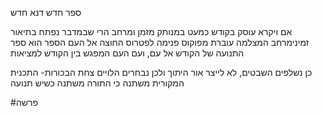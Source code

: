 ספר חדש
דנא חדש

אם ויקרא עוסק בקודש כמעט במנותק מזמן ומרחב
הרי שבמדבר נפתח בתיאור זמינימרחב
המצלמה עוברת מפוקוס פנימה
לפטרוס החוצה אל העם
הספר הוא ספר התנועה של הקודש אל עם, ועם העם
המפגש בין הקודש למציאות

כן נשלפים השבטים, לא לייצר אור היתוך
ולכן נבחרים הלויים
צחת הבכורות- התכנית המקורית משתנה כי התורה משתנה כשיש תנועה 

#פרשה 